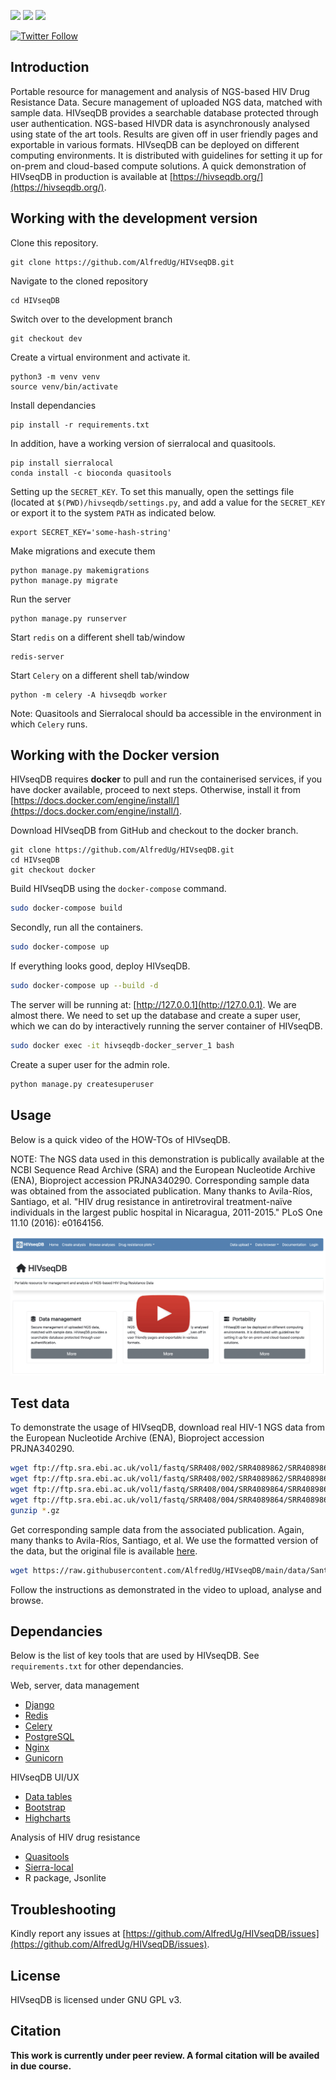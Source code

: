 
[![](https://img.shields.io/badge/uses-docker-orange)](https://docs.docker.com/get-docker)
[![](https://img.shields.io/badge/uses-conda-yellowgreen)](https://docs.conda.io/projects/conda/en/latest/user-guide/install/index.html)
[![](https://img.shields.io/badge/License-GPLv3-blue.svg)](https://www.gnu.org/licenses/gpl-3.0)

[![Twitter Follow](https://img.shields.io/twitter/follow/alfred_ug.svg?style=social)](https://twitter.com/alfred_ug) 

## Introduction

Portable resource for management and analysis of NGS-based HIV Drug Resistance Data. Secure management of uploaded NGS data, matched with sample data. HIVseqDB provides a searchable database protected through user authentication. NGS-based HIVDR data is asynchronously analysed using state of the art tools. Results are given off in user friendly pages and exportable in various formats. HIVseqDB can be deployed on different computing environments. It is distributed with guidelines for setting it up for on-prem and cloud-based compute solutions. A quick demonstration of HIVseqDB in production is available at [https://hivseqdb.org/](https://hivseqdb.org/).

## Working with the development version

Clone this repository.

```
git clone https://github.com/AlfredUg/HIVseqDB.git
```

Navigate to the cloned repository

```
cd HIVseqDB
```

Switch over to the development branch

```
git checkout dev
```

Create a virtual environment and activate it.

```
python3 -m venv venv    
source venv/bin/activate
```

Install dependancies

```
pip install -r requirements.txt
```

In addition, have a working version of sierralocal and quasitools.

```
pip install sierralocal
conda install -c bioconda quasitools
```

Setting up the `SECRET_KEY`. To set this manually, open the settings file (located at `$(PWD)/hivseqdb/settings.py`, and add a value for the `SECRET_KEY` or export it to the system `PATH` as indicated below.

```
export SECRET_KEY='some-hash-string'
```

Make migrations and execute them

```
python manage.py makemigrations
python manage.py migrate
```

Run the server

```
python manage.py runserver
```


Start `redis` on a different shell tab/window

```
redis-server
```

Start `Celery` on a different shell tab/window

```
python -m celery -A hivseqdb worker
```

Note: Quasitools and Sierralocal should ba accessible in the environment in which `Celery` runs.

## Working with the Docker version

HIVseqDB requires **docker** to pull and run the containerised services, if you have docker available, proceed to next steps. Otherwise, install it from [https://docs.docker.com/engine/install/](https://docs.docker.com/engine/install/).

Download HIVseqDB from GitHub and checkout to the docker branch.

```
git clone https://github.com/AlfredUg/HIVseqDB.git
cd HIVseqDB
git checkout docker
```

Build HIVseqDB using the `docker-compose` command.

```bash
sudo docker-compose build
```

Secondly, run all the containers.

```bash
sudo docker-compose up
```

If everything looks good, deploy HIVseqDB.

```bash
sudo docker-compose up --build -d
```

The server will be running at: [http://127.0.0.1](http://127.0.0.1). We are almost there. We need to set up the database and create a super user, which we can do by interactively running the server container of HIVseqDB.

```bash
sudo docker exec -it hivseqdb-docker_server_1 bash
```

Create a super user for the admin role.

```bash
python manage.py createsuperuser
```

## Usage

Below is a quick video of the HOW-TOs of HIVseqDB. 

NOTE: The NGS data used in this demonstration is publically available at the NCBI Sequence Read Archive (SRA) and the European Nucleotide Archive (ENA), Bioproject accession PRJNA340290. Corresponding sample data was obtained from the associated publication. Many thanks to Avila-Ríos, Santiago, et al. "HIV drug resistance in antiretroviral treatment-naïve individuals in the largest public hospital in Nicaragua, 2011-2015." PLoS One 11.10 (2016): e0164156.

[![Alt text for your video](https://raw.githubusercontent.com/AlfredUg/HIVseqDB/main/data/Thumbnail.png)](http://www.youtube.com/watch?v=JFPegaIcD7w)

## Test data

To demonstrate the usage of HIVseqDB, download real HIV-1 NGS data from the European Nucleotide Archive (ENA), Bioproject accession PRJNA340290. 

```bash
wget ftp://ftp.sra.ebi.ac.uk/vol1/fastq/SRR408/002/SRR4089862/SRR4089862_1.fastq.gz
wget ftp://ftp.sra.ebi.ac.uk/vol1/fastq/SRR408/002/SRR4089862/SRR4089862_2.fastq.gz
wget ftp://ftp.sra.ebi.ac.uk/vol1/fastq/SRR408/004/SRR4089864/SRR4089864_1.fastq.gz
wget ftp://ftp.sra.ebi.ac.uk/vol1/fastq/SRR408/004/SRR4089864/SRR4089864_2.fastq.gz
gunzip *.gz
```

Get corresponding sample data from the associated publication. Again, many thanks to Avila-Ríos, Santiago, et al. We use the formatted version of the data, but the original file is available [here](https://journals.plos.org/plosone/article?id=10.1371/journal.pone.0164156#sec024).

```bash
wget https://raw.githubusercontent.com/AlfredUg/HIVseqDB/main/data/Santiago2016_short.csv
```

Follow the instructions as demonstrated in the video to upload, analyse and browse.

## Dependancies

Below is the list of key tools that are used by HIVseqDB. See `requirements.txt` for other dependancies.

Web, server, data management
+ [Django](https://www.djangoproject.com/)
+ [Redis](https://redis.io/)
+ [Celery](https://docs.celeryq.dev/)
+ [PostgreSQL](https://www.postgresql.org/)
+ [Nginx](https://www.nginx.com/)
+ [Gunicorn](https://gunicorn.org/)

HIVseqDB UI/UX
+ [Data tables](https://datatables.net/)
+ [Bootstrap](https://getbootstrap.com/)
+ [Highcharts](https://www.highcharts.com/)

Analysis of HIV drug resistance
+ [Quasitools](https://phac-nml.github.io/quasitools/)
+ [Sierra-local](https://github.com/PoonLab/sierra-local)
+ R package, Jsonlite

## Troubleshooting

Kindly report any issues at [https://github.com/AlfredUg/HIVseqDB/issues](https://github.com/AlfredUg/HIVseqDB/issues).

## License

HIVseqDB is licensed under GNU GPL v3.

## Citation

**This work is currently under peer review. A formal citation will be availed in due course.**
